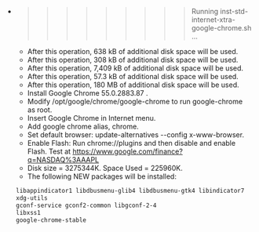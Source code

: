 * >>>>>>>>> Running inst-std-internet-xtra-google-chrome.sh ...
  * After this operation, 638 kB of additional disk space will be used.
  * After this operation, 308 kB of additional disk space will be used.
  * After this operation, 7,409 kB of additional disk space will be used.
  * After this operation, 57.3 kB of additional disk space will be used.
  * After this operation, 180 MB of additional disk space will be used.
  * Install Google Chrome 55.0.2883.87 .
  * Modify /opt/google/chrome/google-chrome to run google-chrome as root.
  * Insert Google Chrome in Internet menu.
  * Add google chrome alias, chrome.
  * Set default browser: update-alternatives --config x-www-browser.
  * Enable Flash: Run chrome://plugins and then disable and enable Flash. Test at https://www.google.com/finance?q=NASDAQ%3AAAPL
  * Disk size = 3275344K. Space Used = 225960K.
  * The following NEW packages will be installed:
  ```bash
  libappindicator1 libdbusmenu-glib4 libdbusmenu-gtk4 libindicator7
  xdg-utils
  gconf-service gconf2-common libgconf-2-4
  libxss1
  google-chrome-stable
  ```
